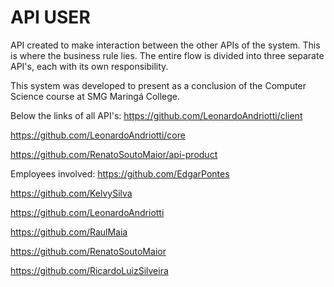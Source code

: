 # API USER

API created to make interaction between the other APIs of the system. This is where the business rule lies. The entire flow is divided into three separate API's, each with its own responsibility.

This system was developed to present as a conclusion of the Computer Science course at SMG Maringá College.

Below the links of all API's:
https://github.com/LeonardoAndriotti/client

https://github.com/LeonardoAndriotti/core

https://github.com/RenatoSoutoMaior/api-product

Employees involved:
https://github.com/EdgarPontes

https://github.com/KelvySilva

https://github.com/LeonardoAndriotti

https://github.com/RaulMaia

https://github.com/RenatoSoutoMaior

https://github.com/RicardoLuizSilveira
